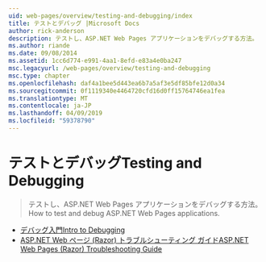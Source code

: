 ```yaml
---
uid: web-pages/overview/testing-and-debugging/index
title: テストとデバッグ |Microsoft Docs
author: rick-anderson
description: テストし、ASP.NET Web Pages アプリケーションをデバッグする方法。
ms.author: riande
ms.date: 09/08/2014
ms.assetid: 1cc6d774-e991-4aa1-8efd-e83a4e0ba247
msc.legacyurl: /web-pages/overview/testing-and-debugging
msc.type: chapter
ms.openlocfilehash: daf4a1bee5d443ea6b7a5af3e5df85bfe12d0a34
ms.sourcegitcommit: 0f1119340e4464720cfd16d0ff15764746ea1fea
ms.translationtype: MT
ms.contentlocale: ja-JP
ms.lasthandoff: 04/09/2019
ms.locfileid: "59378790"
---
```

# <a name="testing-and-debugging"></a><span data-ttu-id="47f71-103">テストとデバッグ</span><span class="sxs-lookup"><span data-stu-id="47f71-103">Testing and Debugging</span></span>

> <span data-ttu-id="47f71-104">テストし、ASP.NET Web Pages アプリケーションをデバッグする方法。</span><span class="sxs-lookup"><span data-stu-id="47f71-104">How to test and debug ASP.NET Web Pages applications.</span></span>


- [<span data-ttu-id="47f71-105">デバッグ入門</span><span class="sxs-lookup"><span data-stu-id="47f71-105">Intro to Debugging</span></span>](introduction-to-debugging.md)
- [<span data-ttu-id="47f71-106">ASP.NET Web ページ (Razor) トラブルシューティング ガイド</span><span class="sxs-lookup"><span data-stu-id="47f71-106">ASP.NET Web Pages (Razor) Troubleshooting Guide</span></span>](aspnet-web-pages-razor-troubleshooting-guide.md)
